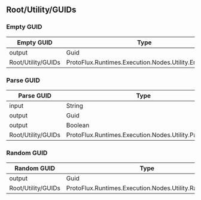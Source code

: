 <!-----------------------------------------------------------------------+
 ! This file has been generated using a script. Do not edit it manually. !
 ! Edit the individual node pages instead.                               !
 +----------------------------------------------------------------------->

## Root/Utility/GUIDs

### Empty GUID

<!-- embed:start:ProtoFlux.Runtimes.Execution.Nodes.Utility.EmptyGUID -->
<!-- ProtofluxNode:start -->
| Empty GUID | Type | Label |
| --- | ---- | ----- |
| output | Guid | * |
| Root/Utility/GUIDs | ProtoFlux.Runtimes.Execution.Nodes.Utility.EmptyGUID |  |
<!-- ProtofluxNode:end -->
<!-- embed:end:ProtoFlux.Runtimes.Execution.Nodes.Utility.EmptyGUID -->


### Parse GUID

<!-- embed:start:ProtoFlux.Runtimes.Execution.Nodes.Utility.ParseGUID -->
<!-- ProtofluxNode:start -->
| Parse GUID | Type | Label |
| --- | ---- | ----- |
| input | String | Str |
| output | Guid | Value |
| output | Boolean | Parsed |
| Root/Utility/GUIDs | ProtoFlux.Runtimes.Execution.Nodes.Utility.ParseGUID |  |
<!-- ProtofluxNode:end -->
<!-- embed:end:ProtoFlux.Runtimes.Execution.Nodes.Utility.ParseGUID -->


### Random GUID

<!-- embed:start:ProtoFlux.Runtimes.Execution.Nodes.Utility.RandomGUID -->
<!-- ProtofluxNode:start -->
| Random GUID | Type | Label |
| --- | ---- | ----- |
| output | Guid | * |
| Root/Utility/GUIDs | ProtoFlux.Runtimes.Execution.Nodes.Utility.RandomGUID |  |
<!-- ProtofluxNode:end -->
<!-- embed:end:ProtoFlux.Runtimes.Execution.Nodes.Utility.RandomGUID -->


